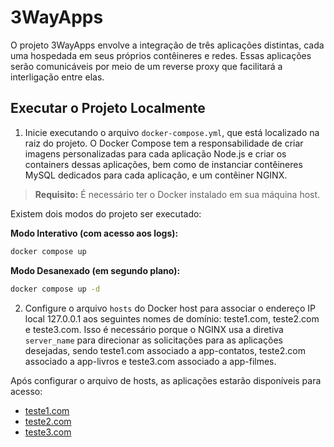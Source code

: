 # 3WayApps

O projeto 3WayApps envolve a integração de três aplicações distintas, cada uma hospedada em seus próprios contêineres e redes. Essas aplicações serão comunicáveis por meio de um reverse proxy que facilitará a interligação entre elas.

## Executar o Projeto Localmente 

1. Inicie executando o arquivo `docker-compose.yml`, que está localizado na raiz do projeto. O Docker Compose tem a responsabilidade de criar imagens personalizadas para cada aplicação Node.js e criar os containers dessas aplicações, bem como de instanciar contêineres MySQL dedicados para cada aplicação, e um contêiner NGINX.

> **Requisito:** É necessário ter o Docker instalado em sua máquina host.

Existem dois modos do projeto ser executado:

**Modo Interativo (com acesso aos logs):**
```bash
docker compose up
```
**Modo Desanexado (em segundo plano):**
```bash
docker compose up -d
```
2. Configure o arquivo `hosts` do Docker host para associar o endereço IP local 127.0.0.1 aos seguintes nomes de domínio: teste1.com, teste2.com e teste3.com. Isso é necessário porque o NGINX usa a diretiva `server_name` para direcionar as solicitações para as aplicações desejadas, sendo teste1.com associado a app-contatos, teste2.com associado a app-livros e teste3.com associado a app-filmes.  

Após configurar o arquivo de hosts, as aplicações estarão disponíveis para acesso:

-   [teste1.com](http://teste1.com/)
-   [teste2.com](http://teste2.com/)
-   [teste3.com](http://teste3.com/)